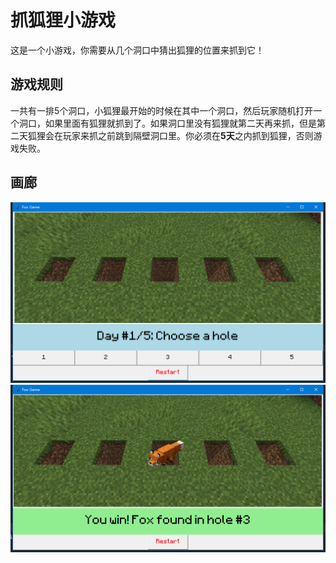 # 抓狐狸小游戏

这是一个小游戏，你需要从几个洞口中猜出狐狸的位置来抓到它！

## 游戏规则

一共有一排5个洞口，小狐狸最开始的时候在其中一个洞口，然后玩家随机打开一个洞口，如果里面有狐狸就抓到了。如果洞口里没有狐狸就第二天再来抓，但是第二天狐狸会在玩家来抓之前跳到隔壁洞口里。你必须在**5天**之内抓到狐狸，否则游戏失败。

## 画廊

![主要界面](README_resource/main_screen.png)
![胜利](README_resource/win_screen.png)
